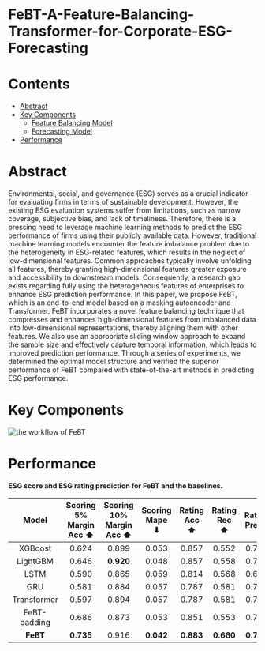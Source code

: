 # FeBT-A-Feature-Balancing-Transformer-for-Corporate-ESG-Forecasting

# Contents
- [Abstract](#abstract)
- [Key Components](#keycomponents)
	- [Feature Balancing Model](#featurebalancingmodel)
	- [Forecasting Model](#forecastingmodel)
 - [Performance](#performance)

# Abstract

  Environmental, social, and governance (ESG) serves as a crucial indicator for evaluating firms in terms of sustainable development. 
However, the existing ESG evaluation systems suffer from limitations, such as narrow coverage, subjective bias, and lack of timeliness. 
Therefore, there is a pressing need to leverage machine learning methods to predict the ESG performance of firms using their publicly available data. 
However, traditional machine learning models encounter the feature imbalance problem due to the heterogeneity in ESG-related features, which results in the neglect of low-dimensional features. 
Common approaches typically involve unfolding all features, thereby granting high-dimensional features greater exposure and accessibility to downstream models.
Consequently, a research gap exists regarding fully using the heterogeneous features of enterprises to enhance ESG prediction performance. 
In this paper, we propose FeBT, which is an end-to-end model based on a masking autoencoder and Transformer. 
FeBT incorporates a novel feature balancing technique that compresses and enhances high-dimensional features from imbalanced data into low-dimensional representations, thereby aligning them with other features. 
We also use an appropriate sliding window approach to expand the sample size and effectively capture temporal information, which leads to improved prediction performance. 
Through a series of experiments, we determined the optimal model structure and verified the superior performance of FeBT compared with state-of-the-art methods in predicting ESG performance.


# Key Components
![the workflow of FeBT]((https://github.com/leeyan0612/FeBT-A-Feature-Balancing-Transformer-for-Corporate-ESG-Forecasting/blob/master/figure/Figure_workflow.jpg) "the workflow of FeBT")



# Performance
**ESG score and ESG rating prediction for FeBT and the baselines.**
<div align="center">

| Model | Scoring <br> 5% Margin Acc ⬆ | Scoring <br> 10% Margin Acc ⬆ | Scoring <br> Mape ⬇ | Rating <br> Acc ⬆ | Rating <br> Rec ⬆ | Rating <br> Pre ⬆ |
| :----------: | :-----------: | :-----------: | :-----------: | :-----------: | :-----------: | :-----------: |
| XGBoost | 0.624 | 0.899 | 0.053 | 0.857 | 0.552 | 0.774 |
| LightGBM | 0.646 | **0.920** | 0.048 | 0.857 | 0.558 | 0.767 |
| LSTM | 0.590 | 0.865 | 0.059 | 0.814 | 0.568 | 0.699 |
| GRU | 0.581 | 0.884 | 0.057 | 0.787 | 0.581 | 0.732 |
| Transformer | 0.597 | 0.894 | 0.057 | 0.787 | 0.581 | 0.732 |
| FeBT-padding | 0.686 | 0.873 | 0.053 | 0.851 | 0.553 | 0.747 |
| **FeBT** | **0.735** | 0.916 | **0.042** | **0.883** | **0.660** | **0.795** |
  
</div>
